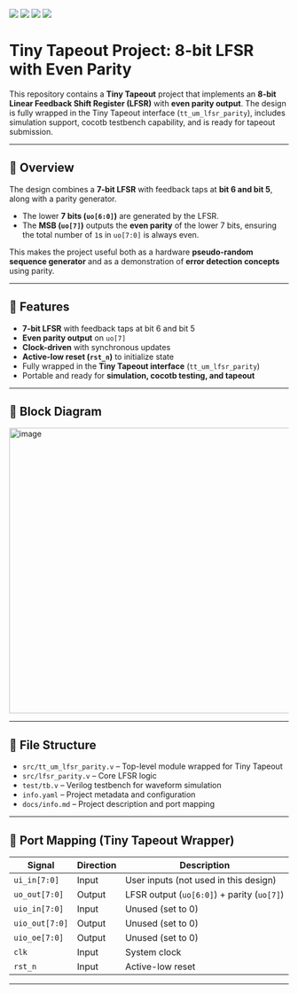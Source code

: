 ![](../../workflows/gds/badge.svg) ![](../../workflows/docs/badge.svg) ![](../../workflows/test/badge.svg) ![](../../workflows/fpga/badge.svg)

# Tiny Tapeout Project: 8-bit LFSR with Even Parity

This repository contains a **Tiny Tapeout** project that implements an **8-bit Linear Feedback Shift Register (LFSR)** with **even parity output**. The design is fully wrapped in the Tiny Tapeout interface (`tt_um_lfsr_parity`), includes simulation support, cocotb testbench capability, and is ready for tapeout submission.  

---

## 📖 Overview

The design combines a **7-bit LFSR** with feedback taps at **bit 6 and bit 5**, along with a parity generator.  

- The lower **7 bits (`uo[6:0]`)** are generated by the LFSR.  
- The **MSB (`uo[7]`)** outputs the **even parity** of the lower 7 bits, ensuring the total number of `1`s in `uo[7:0]` is always even.  

This makes the project useful both as a hardware **pseudo-random sequence generator** and as a demonstration of **error detection concepts** using parity.  

---

## 🔧 Features

- **7-bit LFSR** with feedback taps at bit 6 and bit 5  
- **Even parity output** on `uo[7]`  
- **Clock-driven** with synchronous updates  
- **Active-low reset (`rst_n`)** to initialize state  
- Fully wrapped in the **Tiny Tapeout interface** (`tt_um_lfsr_parity`)  
- Portable and ready for **simulation, cocotb testing, and tapeout**  

---

## 📐 Block Diagram

<img width="1092" height="515" alt="image" src="https://github.com/user-attachments/assets/7c2604b6-6c76-43da-b1cc-95ed3313bc01" />


---

## 📁 File Structure

- `src/tt_um_lfsr_parity.v` – Top-level module wrapped for Tiny Tapeout
- `src/lfsr_parity.v` – Core LFSR logic
- `test/tb.v` – Verilog testbench for waveform simulation
- `info.yaml` – Project metadata and configuration
- `docs/info.md` – Project description and port mapping

---

## 🔌 Port Mapping (Tiny Tapeout Wrapper)

| Signal        | Direction | Description                           |
|---------------|-----------|---------------------------------------|
| `ui_in[7:0]`  | Input     | User inputs (not used in this design) |
| `uo_out[7:0]` | Output    | LFSR output (`uo[6:0]`) + parity (`uo[7]`) |
| `uio_in[7:0]` | Input     | Unused (set to 0)                     |
| `uio_out[7:0]`| Output    | Unused (set to 0)                     |
| `uio_oe[7:0]` | Output    | Unused (set to 0)                     |
| `clk`         | Input     | System clock                         |
| `rst_n`       | Input     | Active-low reset                     |

---



